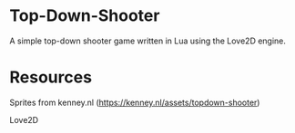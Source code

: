 # Top-Down-Shooter
A simple top-down shooter game written in Lua using the Love2D engine.

# Resources
Sprites from kenney.nl (https://kenney.nl/assets/topdown-shooter)

Love2D
